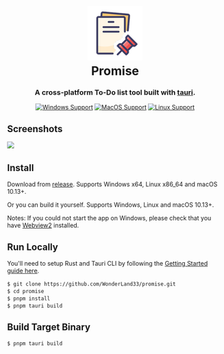 <h1 align="center">
  <img src="src-tauri/icons/128x128.png" width="128" />
  <br>
  Promise
  <br>
</h1>

<h3 align="center">
A cross-platform To-Do list tool built with <a href="https://github.com/tauri-apps/tauri">tauri</a>.
</h3>

<div align="center">

[![Windows Support](https://img.shields.io/badge/Windows-0078D6?style=flat&logo=windows&logoColor=white)](#)
[![MacOS Support](https://img.shields.io/badge/MACOS-adb8c5?style=flat&logo=macos&logoColor=white)](#)
[![Linux Support](https://img.shields.io/badge/linux-1793D1?style=flat&logo=linux&logoColor=white)](#)

</div>

## Screenshots

![](screenshots/macos.png)

## Install

Download from [release](#). Supports Windows x64, Linux x86_64 and macOS 10.13+.

Or you can build it yourself. Supports Windows, Linux and macOS 10.13+.

Notes: If you could not start the app on Windows, please check that you have [Webview2](https://developer.microsoft.com/en-us/microsoft-edge/webview2/#download-section) installed.

## Run Locally

You'll need to setup Rust and Tauri CLI by following the [Getting Started guide here](https://tauri.app/v1/guides/getting-started/prerequisites).

```bash
$ git clone https://github.com/WonderLand33/promise.git
$ cd promise
$ pnpm install
$ pnpm tauri build
```

## Build Target Binary

```bash
$ pnpm tauri build
```